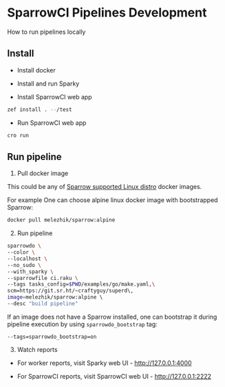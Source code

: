 # SparrowCI Pipelines Development

How to run pipelines locally

## Install

* Install docker

* Install and run Sparky

* Install SparrowCI web app

```bash
zef install . --/test

```

* Run SparrowCI web app

```bash
cro run
```

## Run pipeline

1. Pull docker image

This could be any of [Sparrow supported Linux distro](https://github.com/melezhik/sparrowdo/blob/master/resources/bootstrap.sh) docker images.

For example One can choose alpine linux docker image with bootstrapped Sparrow:

```bash
docker pull melezhik/sparrow:alpine
```

2. Run pipeline

```bash
sparrowdo \
--color \
--localhost \
--no_sudo \
--with_sparky \
--sparrowfile ci.raku \
--tags tasks_config=$PWD/examples/go/make.yaml,\
scm=https://git.sr.ht/~craftyguy/superd\,
image=melezhik/sparrow:alpine \ 
--desc "build pipeline"
```

If an image does not have a Sparrow installed, one can
bootstrap it during pipeline execution by using `sparrowdo_bootstrap` tag:

```
--tags=sparrowdo_bootstrap=on
```

3. Watch reports

*  For worker reports, visit Sparky web UI - http://127.0.0.1:4000

* For SparrowCI reports, visit SparrowCI web UI - http://127.0.0.1:2222

